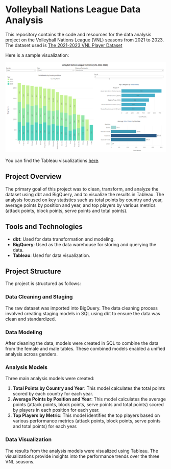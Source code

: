 # Volleyball Nations League Data Analysis

This repository contains the code and resources for the data analysis project on the Volleyball Nations League (VNL) seasons from 2021 to 2023. The dataset used is [The 2021-2023 VNL Player Dataset](https://www.kaggle.com/datasets/zakirpasha/the-2021-2023-vnl-player-dataset/data)

Here is a sample visualization:

![Volleyball Nations League Statistics](.github/images/tableau_visualization.png)

You can find the Tableau visualizations [here](https://public.tableau.com/app/profile/luiza.perin/viz/VNL2021-2023/Dashboard3).

## Project Overview

The primary goal of this project was to clean, transform, and analyze the dataset using dbt and BigQuery, and to visualize the results in Tableau. The analysis focused on key statistics such as total points by country and year, average points by position and year, and top players by various metrics (attack points, block points, serve points and total points).

## Tools and Technologies

- **dbt**: Used for data transformation and modeling.
- **BigQuery**: Used as the data warehouse for storing and querying the data.
- **Tableau**: Used for data visualization.

## Project Structure

The project is structured as follows:

### Data Cleaning and Staging

The raw dataset was imported into BigQuery. The data cleaning process involved creating staging models in SQL using dbt to ensure the data was clean and standardized.

### Data Modeling

After cleaning the data, models were created in SQL to combine the data from the female and male tables. These combined models enabled a unified analysis across genders.

### Analysis Models

Three main analysis models were created:

1. **Total Points by Country and Year**: This model calculates the total points scored by each country for each year.
2. **Average Points by Position and Year**: This model calculates the average points (attack points, block points, serve points and total points) scored by players in each position for each year.
3. **Top Players by Metric**: This model identifies the top players based on various performance metrics (attack points, block points, serve points and total points) for each year.

### Data Visualization

The results from the analysis models were visualized using Tableau. The visualizations provide insights into the performance trends over the three VNL seasons.
